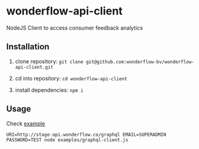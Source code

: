 # wonderflow-api-client

NodeJS Client to access consumer feedback analytics

## Installation

1. clone repository: `git clone git@github.com:wonderflow-bv/wonderflow-api-client.git`

2. cd into repository: `cd wonderflow-api-client`

3. install dependencies: `npm i`

## Usage

Check [example](https://github.com/bitliner/wonderflow-api-client/blob/master/examples/graphql-client.js)

`URI=http://stage-api.wonderflow.co/graphql EMAIL=SUPERADMIN PASSWORD=TEST node examples/graphql-client.js`
